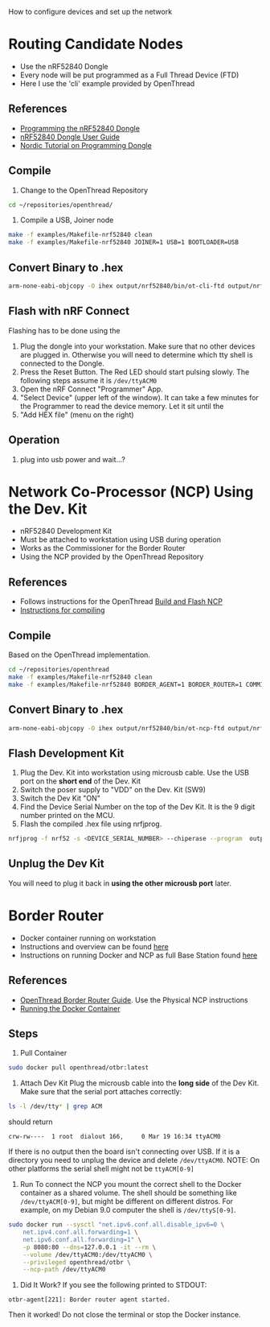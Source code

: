 How to configure devices and set up the network



# Routing Candidate Nodes
- Use the nRF52840 Dongle
- Every node will be put programmed as a Full Thread Device (FTD)
- Here I use the 'cli' example provided by OpenThread

## References
- [Programming the nRF52840 Dongle](https://infocenter.nordicsemi.com/topic/ug_nrf52840_dongle/UG/nrf52840_Dongle/programming.html)
- [nRF52840 Dongle User Guide](https://infocenter.nordicsemi.com/pdf/nRF52840_Dongle_User_Guide_v1.1.pdf)
- [Nordic Tutorial on Programming Dongle](https://devzone.nordicsemi.com/nordic/short-range-guides/b/getting-started/posts/nrf52840-dongle-programming-tutorial)

## Compile
1. Change to the OpenThread Repository
```bash
cd ~/repositories/openthread/
```
1. Compile a USB, Joiner node
```bash
make -f examples/Makefile-nrf52840 clean
make -f examples/Makefile-nrf52840 JOINER=1 USB=1 BOOTLOADER=USB
```

## Convert Binary to .hex
```bash
arm-none-eabi-objcopy -O ihex output/nrf52840/bin/ot-cli-ftd output/nrf52840/bin/ot-cli-ftd.hex
```

## Flash with nRF Connect
Flashing has to be done using the
1. Plug the dongle into your workstation.
Make sure that no other devices are plugged in.
Otherwise you will need to determine which tty shell is connected to the Dongle.
1. Press the Reset Button.
The Red LED should start pulsing slowly.
The following steps assume it is `/dev/ttyACM0`
1. Open the nRF Connect "Programmer" App.
1. "Select Device" (upper left of the window).
It can take a few minutes for the Programmer to read the device memory.
Let it sit until the
1. "Add HEX file" (menu on the right)

## Operation
1. plug into usb power and wait...?


# Network Co-Processor (NCP) Using the Dev. Kit
- nRF52840 Development Kit
- Must be attached to workstation using USB during operation
- Works as the Commissioner for the Border Router
- Using the NCP provided by the OpenThread Repository

## References
- Follows instructions for the OpenThread [Build and Flash NCP](https://openthread.io/guides/border-router/build#build-and-flash-ncp)
- [Instructions for compiling](https://openthread.io/platforms/co-processor/firmware)

## Compile
Based on the OpenThread implementation.
```bash
cd ~/repositories/openthread
make -f examples/Makefile-nrf52840 clean
make -f examples/Makefile-nrf52840 BORDER_AGENT=1 BORDER_ROUTER=1 COMMISSIONER=1 UDP_FORWARD=1 USB=1 LINK_RAW=1
```

## Convert Binary to .hex
```bash
arm-none-eabi-objcopy -O ihex output/nrf52840/bin/ot-ncp-ftd output/nrf52840/bin/ot-ncp-ftd.hex
```

## Flash Development Kit

1. Plug the Dev. Kit into workstation using microusb cable. Use the USB port on the **short end** of the Dev. Kit
1. Switch the poser supply to "VDD" on the Dev. Kit (SW9)
1. Switch the Dev Kit "ON"
1. Find the Device Serial Number on the top of the Dev Kit.
    It is the 9 digit number printed on the MCU.
1. Flash the compiled .hex file using nrfjprog.
```bash
nrfjprog -f nrf52 -s <DEVICE_SERIAL_NUMBER> --chiperase --program  output/nrf52840/bin/ot-ncp-ftd.hex --reset
```

## Unplug the Dev Kit
You will need to plug it back in **using the other microusb port** later.


# Border Router
- Docker container running on workstation
- Instructions and overview can be found [here](https://openthread.io/guides/border-router/docker)
- Instructions on running Docker and NCP as full Base Station found [here]()

## References
- [OpenThread Border Router Guide](https://openthread.io/guides/border-router/docker).
    Use the Physical NCP instructions
- [Running the Docker Container](https://openthread.io/guides/border-router/docker/run)

## Steps
1. Pull Container
```bash
sudo docker pull openthread/otbr:latest
```

1. Attach Dev Kit
Plug the microusb cable into the **long side** of the Dev Kit.
Make sure that the serial port attaches correctly:
```bash
ls -l /dev/tty* | grep ACM
```
should return
```
crw-rw----  1 root  dialout 166,     0 Mar 19 16:34 ttyACM0
```
If there is no output then the board isn't connecting over USB.
If it is a directory you need to unplug the device and delete `/dev/ttyACM0`.
NOTE: On other platforms the serial shell might not be `ttyACM[0-9]`

1. Run
To connect the NCP you mount the correct shell to the Docker container as a shared volume.
The shell should be something like `/dev/ttyACM[0-9]`, but might be different on different distros.
For example, on my Debian 9.0 computer the shell is `/dev/ttyS[0-9]`.
```bash
sudo docker run --sysctl "net.ipv6.conf.all.disable_ipv6=0 \
    net.ipv4.conf.all.forwarding=1 \
    net.ipv6.conf.all.forwarding=1" \
    -p 8080:80 --dns=127.0.0.1 -it --rm \
    --volume /dev/ttyACM0:/dev/ttyACM0 \
    --privileged openthread/otbr \
    --ncp-path /dev/ttyACM0
```

1. Did It Work?
If you see the following printed to STDOUT:
```
otbr-agent[221]: Border router agent started.
```
Then it worked!
Do not close the terminal or stop the Docker instance.
